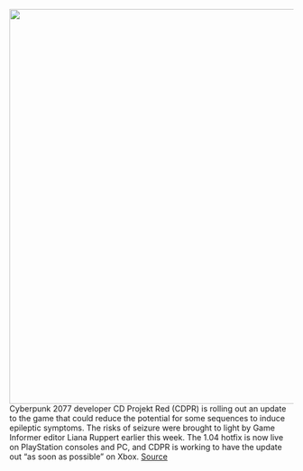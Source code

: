 <img src='https://cdn.vox-cdn.com/thumbor/rJOGmFZzZIhDilHF1chNhEseGA8=/0x0:3840x2160/1200x800/filters:focal(1613x773:2227x1387)/cdn.vox-cdn.com/uploads/chorus_image/image/68500167/Cyberpunk_2077_screen_5.0.jpg' width='700px' /><br/>
Cyberpunk 2077 developer CD Projekt Red (CDPR) is rolling out an update to the game that could reduce the potential for some sequences to induce epileptic symptoms. The risks of seizure were brought to light by Game Informer editor Liana Ruppert earlier this week. The 1.04 hotfix is now live on PlayStation consoles and PC, and CDPR is working to have the update out “as soon as possible” on Xbox.
<a href='https://www.theverge.com/2020/12/11/22170547/cyberpunk-2077-update-hotfix-cd-projekt-red-epilepsy-risk-braindance'> Source <a/>